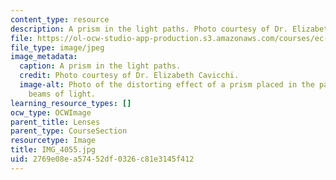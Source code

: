 ```yaml
---
content_type: resource
description: A prism in the light paths. Photo courtesy of Dr. Elizabeth Cavicchi.
file: https://ol-ocw-studio-app-production.s3.amazonaws.com/courses/ec-050-recreate-experiments-from-history-inform-the-future-from-the-past-galileo-january-iap-2010/2769e08ea57452df0326c81e3145f412_IMG_4055.jpg
file_type: image/jpeg
image_metadata:
  caption: A prism in the light paths.
  credit: Photo courtesy of Dr. Elizabeth Cavicchi.
  image-alt: Photo of the distorting effect of a prism placed in the path of the three
    beams of light.
learning_resource_types: []
ocw_type: OCWImage
parent_title: Lenses
parent_type: CourseSection
resourcetype: Image
title: IMG_4055.jpg
uid: 2769e08e-a574-52df-0326-c81e3145f412
---
```

